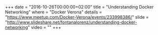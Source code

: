 +++
date        = "2016-10-26T00:00:00+02:00"
title       = "Understanding Docker Networking"
where       = "Docker Verona"
details     = "https://www.meetup.com/Docker-Verona/events/233998386/"
slide       = "http://www.slideshare.net/fontanalorenz/understanding-docker-networking"
video       = ""
+++
